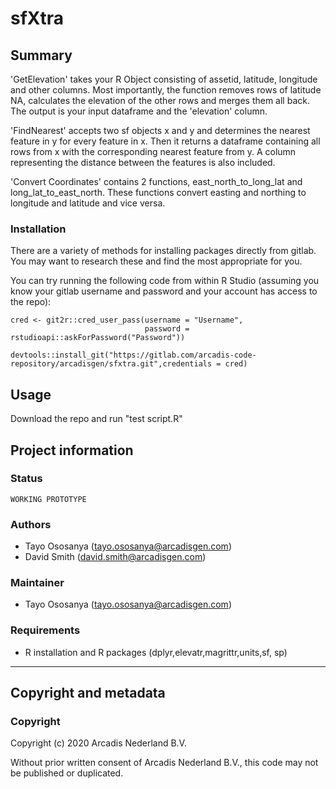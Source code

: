 # sfXtra

## Summary

'GetElevation' takes your R Object consisting of assetid, latitude, longitude and other columns. Most importantly, the function removes rows of latitude NA, calculates the elevation of the other rows and merges them all back. The output is your input dataframe and the 'elevation' column.

'FindNearest' accepts two sf objects x and y and determines the nearest feature in y for every feature in x. Then it returns a dataframe containing all rows from x with the corresponding nearest feature from y. A column representing the distance between the features is also included.

'Convert Coordinates' contains 2 functions, east_north_to_long_lat and long_lat_to_east_north. These functions convert easting and northing to longitude and latitude and vice versa.

### Installation

There are a variety of methods for installing packages directly from gitlab. You may want to research these and find the most appropriate for you. 

You can try running the following code from within R Studio (assuming you know your gitlab username and password and your account has access to the repo):

    cred <- git2r::cred_user_pass(username = "Username", 
                                  password = rstudioapi::askForPassword("Password"))
                                  
    devtools::install_git("https://gitlab.com/arcadis-code-repository/arcadisgen/sfxtra.git",credentials = cred)


## Usage
Download the repo and run "test script.R"

## Project information

### **Status**
`WORKING PROTOTYPE`

### **Authors**
* Tayo Ososanya (tayo.ososanya@arcadisgen.com)
* David Smith (david.smith@arcadisgen.com)

### **Maintainer**
* Tayo Ososanya (tayo.ososanya@arcadisgen.com)

### **Requirements**
* R installation and R packages (dplyr,elevatr,magrittr,units,sf, sp)


--------------------------------------------------------------------------------------

## Copyright and metadata 

### **Copyright** 
Copyright (c) 2020 Arcadis Nederland B.V. 

Without prior written consent of Arcadis Nederland B.V., this code may not be published or duplicated. 

